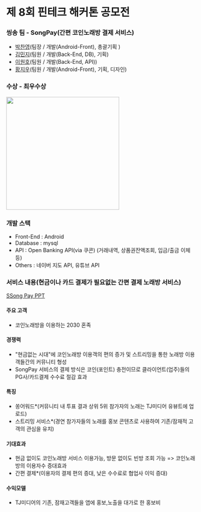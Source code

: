 # 제 8회 핀테크 해커톤 공모전

### 씽송 팀 - SongPay(간편 코인노래방 결제 서비스)
- <a href="https://github.com/Dolphin-PC" target="_blank">박찬영</a>(팀장 / 개발(Android-Front), 총괄기획 )
- <a href="https://github.com/MinzyKim" target="_blank">김민지</a>(팀원 / 개발(Back-End, DB), 기획)
- <a href="https://github.com/BONOBONOBOo" target="_blank">이원호</a>(팀원 / 개발(Back-End, API))
- <a href="https://github.com/scalarH" target="_blank">황지우</a>(팀원 / 개발(Android-Front), 기획, 디자인)


### 수상 - 최우수상
<img width="300" src="https://raw.githubusercontent.com/fintech-hackathon/android-front/master/2020%EB%85%84%20%EC%A0%9C8%ED%9A%8C%20%ED%95%80%ED%85%8C%ED%81%AC%20%ED%95%B4%EC%BB%A4%ED%86%A4%20%EC%83%81%EC%9E%A5(%EC%B5%9C%EC%9A%B0%EC%88%98%EC%83%81)_%EC%94%BD%EC%86%A1.jpg"/>

### 개발 스택
 - Front-End  : Android
 - Database   : mysql
 - API        : Open Banking API(via 쿠콘) (거래내역, 상품권잔액조회, 입금/출금 이체 등)
 - Others     : 네이버 지도 API, 유튜브 API
 
 
### 서비스 내용(현금이나 카드 결제가 필요없는 간편 결제 노래방 서비스)
<a href="https://fintech-hackathon.github.io/SongPay/SSongPay%20PPT.pdf" target="_blank">SSong Pay PPT</a>
#### 주요 고객
- 코인노래방을 이용하는 2030 혼족
#### 경쟁력
- "현금없는 시대"에 코인노래방 이용객의 편의 증가 및 스트리밍을 통한 노래방 이용객들간의 커뮤니티 형성
- SongPay 서비스의 결제 방식은 코인(포인트) 충전이므로 클라이언트(업주)들의 PG사/카드결제 수수료 절감 효과
    
#### 특징
- 쏭어워드*(커뮤니티 내 투표 결과 상위 5위 참가자의 노래는 TJ미디어 유뷰트에 업로드)
- 스트리밍 서비스*(경연 참가자들의 노래를 홍보 콘텐츠로 사용하여 기존/잠재적 고객의 관심을 유치)

#### 기대효과
- 현금 없이도 코인노래방 서비스 이용가능, 방문 없이도 빈방 조회 가능 => 코인노래방의 이용자수 증대효과
- 간편 결제*(이용자의 결제 편의 증대, 낮은 수수료로 협업사 이익 증대)

#### 수익모델
- TJ미디어의 기존, 잠재고객들을 앱에 홍보,노출을 대가로 한 홍보비
